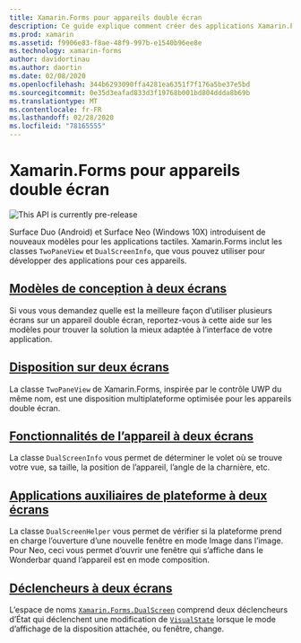 ```yaml
---
title: Xamarin.Forms pour appareils double écran
description: Ce guide explique comment créer des applications Xamarin.Forms pour des appareils double écran.
ms.prod: xamarin
ms.assetid: f9906e83-f8ae-48f9-997b-e1540b96ee8e
ms.technology: xamarin-forms
author: davidortinau
ms.author: daortin
ms.date: 02/08/2020
ms.openlocfilehash: 344b6293090ffa4281ea6351f7f176a5be37e5bd
ms.sourcegitcommit: 0e35d3eafad833d3f19768b001bd804ddda8b69b
ms.translationtype: MT
ms.contentlocale: fr-FR
ms.lasthandoff: 02/28/2020
ms.locfileid: "78165555"
---
```

# <a name="xamarinforms-dual-screen"></a>Xamarin.Forms pour appareils double écran

![](~/media/shared/preview.png "This API is currently pre-release")

Surface Duo (Android) et Surface Neo (Windows 10X) introduisent de nouveaux modèles pour les applications tactiles. Xamarin.Forms inclut les classes `TwoPaneView` et `DualScreenInfo`, que vous pouvez utiliser pour développer des applications pour ces appareils.

## <a name="dual-screen-design-patterns"></a>[Modèles de conception à deux écrans](design-patterns.md)

Si vous vous demandez quelle est la meilleure façon d’utiliser plusieurs écrans sur un appareil double écran, reportez-vous à cette aide sur les modèles pour trouver la solution la mieux adaptée à l’interface de votre application.

## <a name="dual-screen-layout"></a>[Disposition sur deux écrans](twopaneview.md)

La classe `TwoPaneView` de Xamarin.Forms, inspirée par le contrôle UWP du même nom, est une disposition multiplateforme optimisée pour les appareils double écran.

## <a name="dual-screen-device-capabilities"></a>[Fonctionnalités de l’appareil à deux écrans](dual-screen-info.md)

La classe `DualScreenInfo` vous permet de déterminer le volet où se trouve votre vue, sa taille, la position de l’appareil, l’angle de la charnière, etc.

## <a name="dual-screen-platform-helpers"></a>[Applications auxiliaires de plateforme à deux écrans](dual-screen-helper.md)

La classe `DualScreenHelper` vous permet de vérifier si la plateforme prend en charge l’ouverture d’une nouvelle fenêtre en mode Image dans l’image. Pour Neo, ceci vous permet d’ouvrir une fenêtre qui s’affiche dans le Wonderbar quand l’appareil est en mode composition.

## <a name="dual-screen-triggers"></a>[Déclencheurs à deux écrans](triggers.md)

L’espace de noms [`Xamarin.Forms.DualScreen`](xref:Xamarin.Forms.DualScreen) comprend deux déclencheurs d’État qui déclenchent une modification de [`VisualState`](xref:Xamarin.Forms.VisualState) lorsque le mode d’affichage de la disposition attachée, ou fenêtre, change.
